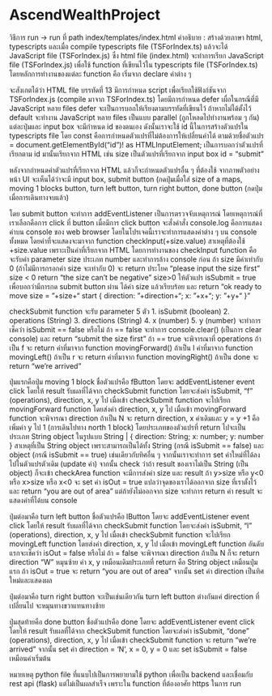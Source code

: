 # AscendWealthProject
วิธีการ run -> run ที่ path index/templates/index.html
คำอธิบาย :
  สร้างด้วยภาษา html, typescripts และเมื่อ compile typescripts file (TSForIndex.ts) แล้วจะได้ JavaScript file (TSForIndex.js) ซึ่ง html file (index.html) จะทำการเรียก JavaScript file (TSForIndex.js) เพื่อใช้  function ที่เขียนไว้ใน typescripts file (TSForIndex.ts) โดยหลักการทำงานของแต่ละ function คือ เริ่มจาก declare ค่าต่าง ๆ

จะสังเกตได้ว่า HTML file บรรทัดที่ 13 มีการกำหนด script เพื่อเรียกใช้ฟังก์ชันจาก TSForIndex.js (compile มาจาก TSForIndex.ts) โดยมีการกำหนด defer เผื่อในกรณีที่มี JavaScript หลาย files defer จะเป็นการบอกให้เรียงตามบรรทัดที่เขียนไว้ ถ้าหากไม่ได้ตั้งไว้ default จะทำงาน JavaScript หลาย files เป็นแบบ parallel (ถูกโหลดไปทำงานพร้อม ๆ กัน) 
แต่ละปุ่มและ input box จะมีกำหนด id ของตนเอง ดังนั้นเราจะใช้ id นี้ในการสร้างตัวแปรใน typescripts file โดย const คือการกำหนดตัวแปรที่ไม่ต้องการให้เปลี่ยนค่าได้ ตามด้วยชื่อตัวแปร = document.getElementById(“id”)! as HTMLInputElement; เป็นการบอกว่าตัวแปรที่เรียกตาม id มานั้นเรียกจาก HTML เช่น size เป็นตัวแปรที่เรียกจาก input box id = “submit”

หลังจากกำหนดค่าตัวแปรที่เรียกจาก HTML แล้วก็จะกำหนดตัวแปรอื่น ๆ ที่ต้องใช้ จากภาพตัวอย่างหน้า UI จะเห็นได้ว่าจะมี input box, submit button (กดปุ่มเมื่อใส่ size of a maps, moving 1 blocks button, turn left button, turn right button, done button (กดปุ่มเมื่อการเดินทางจบแล้ว)

โดย submit button จะทำการ addEventListener เป็นการตรวจจับเหตุการณ์ โดยเหตุการณ์ที่เราเลือกคือการ click ที่ button เมื่อมีการ click button จะสั่งคำสั่ง console.log คือการแสดงค่าบน console ของ web browser โดยในโปรเจคนี้เราจะทำการแสดงค่าต่าง ๆ บน console ทั้งหมด โดยค่าที่จะแสดงจะมาจาก function checkInput(+size.value) สาเหตุที่ต้องใช้ +size.value เพราะเป็นค่าที่เรียกจาก HTML โดยการทำงานของ checkInput function คือ จะรับค่า parameter size ประเภท number และทำการล้าง console ก่อน ถ้า size มีค่าเท่ากับ 0 (ถ้าไม่มีการกรอกค่า size จะเท่ากับ 0) จะ return ประโยค “please input the size first” size < 0 return “the size can’t be negative” size>0 ให้ตัวแปร isSubmit = true เพื่อบอกว่ามีการกด submit button ผ่าน ได้ค่า size แล้วเรียบร้อย และ return “ok ready to move size = ”+size+“ start { direction: ”+direction+“; x: ”+x+“; y: ”+y+“ }” 

checkSubmit function จะรับ parameter 5 ตัว 1. isSubmit (boolean) 2. operations (String) 3. directions (String) 4. x (number) 5. y (number) จะทำการเช็คว่า isSubmit == false หรือไม่ ถ้า == false จะทำการ console.clear() (เป็นการ clear console) และ return “submit the size first” ถ้า == true จะพิจารณาที่ operations ถ้าเป็น f จะ return ค่าที่มาจาก function movingForward() ถ้าเป็น l ค่าที่มาจาก function movingLeft() ถ้าเป็น r จะ return ค่าที่มาจาก function movingRight() ถ้าเป็น done จะ return “we’re arrived”

ปุ่มแรกคือปุ่ม moving 1 block ชื่อตัวแปรคือ fButton โดยจะ addEventListener event click โดยให้ result รับผลที่ได้จาก checkSubmit function โดยจะส่งค่า isSubmit, “f” (operations), direction, x, y ไป เมื่อเข้า checkSubmit function จะไปเรียก movingForward function โดยส่งค่า direction, x, y ไป เมื่อเข้า movingForward function จะพิจารณา direction ถ้าเป็น N จะ return direction, x ค่าเดิมและ y = y +1 คือเพิ่มค่า y ไป 1 (การเดินไปทาง north 1 block) โดยประเภทของตัวแปรที่ return ไปจะเป็นประเภท String object ในรูปแบบ String | { direction: String; x: number; y: number } สาเหตุที่เป็น String object เพราะสามารถเป็นได้ทั้ง String (กรณี isSubmit == false) และ object (กรณี isSubmit == true) เช่นเดียวกับทิศอื่น ๆ จากนั้นเราจะทำการ set ค่าใหม่ที่ได้ลงไปในตัวแปรตัวเดิม (update ค่า) จากนั้น check ว่าถ้า result ของเราไม่เป็น String  (เป็น object) ก็จะเข้า checkArea function จะมีการส่งค่า size และ result ถ้า y>size หรือ y<0 หรือ x>size หรือ x<0 จะ set ค่า isOut = true แปลว่าจุดของเราได้ออกจาก size ที่เราตั้งไว้และ return “you are out of area” แต่ถ้ายังไม่ออกจาก size จะทำการ return ค่า result จะแสดงค่าที่ได้บน console

ปุ่มต่อมาคือ turn left button ชื่อตัวแปรคือ lButton โดยจะ addEventListener event click โดยให้ result รับผลที่ได้จาก checkSubmit function โดยจะส่งค่า isSubmit, “l” (operations), direction, x, y ไป เมื่อเข้า checkSubmit function จะไปเรียก movingLeft function โดยส่งค่า direction, x, y ไป เมื่อเข้า movingLeft function อันดับแรกจะเช็คว่า isOut = false หรือไม่ ถ้า = false จะพิจารณา direction ถ้าเป็น N ก็จะ return direction “W” หมุนซ้าย ค่า x, y เหมือนเดิมประเภทที่ return คือ String object เหมือนปุ่มแรก ถ้า isOut = true จะ return “you are out of area” จากนั้น set ค่า direction เป็นทิศใหม่และแสดงผล

ปุ่มต่อมาคือ turn right button จะเป็นเช่นเดียวกัน turn left button ต่างกันแค่ direction ที่เปลี่ยนไป จะหมุนทางขวาแทนทางซ้าย

ปุ่มสุดท้ายคือ done button ชื่อตัวแปรคือ done โดยจะ addEventListener event click โดยให้ result รับผลที่ได้จาก checkSubmit function โดยจะส่งค่า isSubmit, “done” (operations), direction, x, y ไป เมื่อเข้า checkSubmit function จะ return “we’re arrived” จากนั้น set ค่า direction = ‘N’, x = 0, y = 0 และ set isSubmit = false เหมือนค่าเริ่มต้น

หมายเหตุ python file ที่แนบไปเป็นการพยายามใช้ python เพื่อเป็น backend และเชื่อมกับ rest api (flask) แต่ไม่เป็นผลสำเร็จ เพราะใน function ที่ต้องอาศัย https ในการ run
